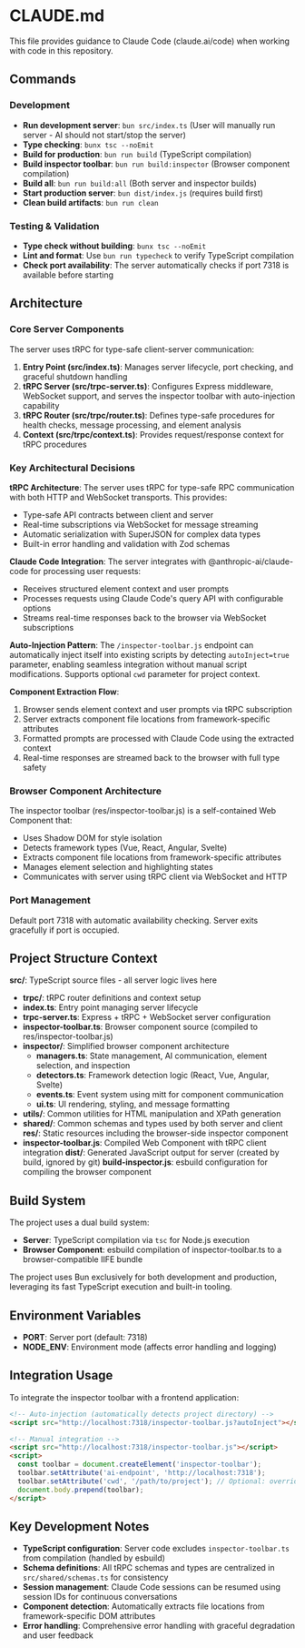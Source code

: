 # CLAUDE.md

This file provides guidance to Claude Code (claude.ai/code) when working with code in this repository.

## Commands

### Development
- **Run development server**: `bun src/index.ts` (User will manually run server - AI should not start/stop the server)
- **Type checking**: `bunx tsc --noEmit`
- **Build for production**: `bun run build` (TypeScript compilation)
- **Build inspector toolbar**: `bun run build:inspector` (Browser component compilation)
- **Build all**: `bun run build:all` (Both server and inspector builds)
- **Start production server**: `bun dist/index.js` (requires build first)
- **Clean build artifacts**: `bun run clean`

### Testing & Validation
- **Type check without building**: `bunx tsc --noEmit`
- **Lint and format**: Use `bun run typecheck` to verify TypeScript compilation
- **Check port availability**: The server automatically checks if port 7318 is available before starting

## Architecture

### Core Server Components
The server uses tRPC for type-safe client-server communication:

1. **Entry Point (src/index.ts)**: Manages server lifecycle, port checking, and graceful shutdown handling
2. **tRPC Server (src/trpc-server.ts)**: Configures Express middleware, WebSocket support, and serves the inspector toolbar with auto-injection capability
3. **tRPC Router (src/trpc/router.ts)**: Defines type-safe procedures for health checks, message processing, and element analysis
4. **Context (src/trpc/context.ts)**: Provides request/response context for tRPC procedures

### Key Architectural Decisions

**tRPC Architecture**: The server uses tRPC for type-safe RPC communication with both HTTP and WebSocket transports. This provides:
- Type-safe API contracts between client and server
- Real-time subscriptions via WebSocket for message streaming
- Automatic serialization with SuperJSON for complex data types
- Built-in error handling and validation with Zod schemas

**Claude Code Integration**: The server integrates with @anthropic-ai/claude-code for processing user requests:
- Receives structured element context and user prompts
- Processes requests using Claude Code's query API with configurable options
- Streams real-time responses back to the browser via WebSocket subscriptions

**Auto-Injection Pattern**: The `/inspector-toolbar.js` endpoint can automatically inject itself into existing scripts by detecting `autoInject=true` parameter, enabling seamless integration without manual script modifications. Supports optional `cwd` parameter for project context.

**Component Extraction Flow**:
1. Browser sends element context and user prompts via tRPC subscription
2. Server extracts component file locations from framework-specific attributes
3. Formatted prompts are processed with Claude Code using the extracted context
4. Real-time responses are streamed back to the browser with full type safety

### Browser Component Architecture
The inspector toolbar (res/inspector-toolbar.js) is a self-contained Web Component that:
- Uses Shadow DOM for style isolation
- Detects framework types (Vue, React, Angular, Svelte)
- Extracts component file locations from framework-specific attributes
- Manages element selection and highlighting states
- Communicates with server using tRPC client via WebSocket and HTTP

### Port Management
Default port 7318 with automatic availability checking. Server exits gracefully if port is occupied.

## Project Structure Context

**src/**: TypeScript source files - all server logic lives here
  - **trpc/**: tRPC router definitions and context setup
  - **index.ts**: Entry point managing server lifecycle
  - **trpc-server.ts**: Express + tRPC + WebSocket server configuration
  - **inspector-toolbar.ts**: Browser component source (compiled to res/inspector-toolbar.js)
  - **inspector/**: Simplified browser component architecture
    - **managers.ts**: State management, AI communication, element selection, and inspection
    - **detectors.ts**: Framework detection logic (React, Vue, Angular, Svelte)
    - **events.ts**: Event system using mitt for component communication
    - **ui.ts**: UI rendering, styling, and message formatting
  - **utils/**: Common utilities for HTML manipulation and XPath generation
  - **shared/**: Common schemas and types used by both server and client
**res/**: Static resources including the browser-side inspector component
  - **inspector-toolbar.js**: Compiled Web Component with tRPC client integration
**dist/**: Generated JavaScript output for server (created by build, ignored by git)
**build-inspector.js**: esbuild configuration for compiling the browser component

## Build System

The project uses a dual build system:
- **Server**: TypeScript compilation via `tsc` for Node.js execution
- **Browser Component**: esbuild compilation of inspector-toolbar.ts to a browser-compatible IIFE bundle

The project uses Bun exclusively for both development and production, leveraging its fast TypeScript execution and built-in tooling.

## Environment Variables

- **PORT**: Server port (default: 7318)
- **NODE_ENV**: Environment mode (affects error handling and logging)

## Integration Usage

To integrate the inspector toolbar with a frontend application:
```html
<!-- Auto-injection (automatically detects project directory) -->
<script src="http://localhost:7318/inspector-toolbar.js?autoInject"></script>

<!-- Manual integration -->
<script src="http://localhost:7318/inspector-toolbar.js"></script>
<script>
  const toolbar = document.createElement('inspector-toolbar');
  toolbar.setAttribute('ai-endpoint', 'http://localhost:7318');
  toolbar.setAttribute('cwd', '/path/to/project'); // Optional: override auto-detected path
  document.body.prepend(toolbar);
</script>
```

## Key Development Notes

- **TypeScript configuration**: Server code excludes `inspector-toolbar.ts` from compilation (handled by esbuild)
- **Schema definitions**: All tRPC schemas and types are centralized in `src/shared/schemas.ts` for consistency
- **Session management**: Claude Code sessions can be resumed using session IDs for continuous conversations
- **Component detection**: Automatically extracts file locations from framework-specific DOM attributes
- **Error handling**: Comprehensive error handling with graceful degradation and user feedback